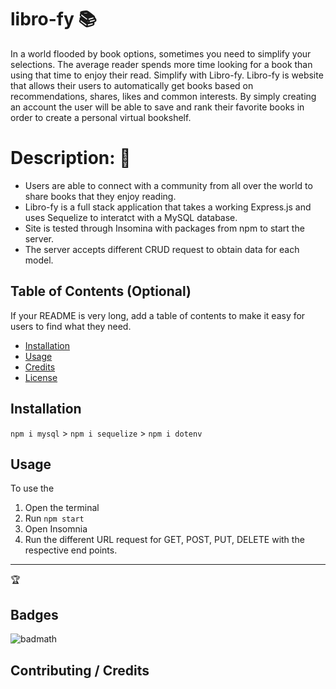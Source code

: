 # libro-fy :books:
In a world flooded by  book options, sometimes you  need to simplify your selections. The average reader spends more time looking for a book than using that time to enjoy their read. Simplify with  Libro-fy. Libro-fy is website that allows their users to automatically get books based on recommendations, shares, likes and common interests. By simply creating an account the user will be able to save and rank  their favorite books in order to create a personal virtual bookshelf.

# Description: :open_book:
- Users are able to connect with a community from all over the world to share books that they enjoy reading. 
- Libro-fy is a full stack application that takes a working Express.js and uses Sequelize to interatct with a MySQL database.
- Site is tested through Insomina with packages from npm to start the server.
- The server accepts different CRUD request to obtain data for each model.

## Table of Contents (Optional)

If your README is very long, add a table of contents to make it easy for users to find what they need.

* [Installation](#installation)
* [Usage](#usage)
* [Credits](#credits)
* [License](#license)


## Installation

`npm i mysql` >
`npm i sequelize` >
`npm i dotenv`



## Usage 

To use the 
1. Open the terminal 
2. Run `npm start`
3. Open Insomnia 
4. Run the different URL request for GET, POST, PUT, DELETE with the respective end points. 


---

🏆 
## Badges

![badmath](https://img.shields.io/github/languages/top/nielsenjared/badmath)




## Contributing / Credits
